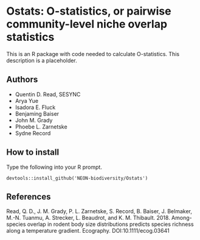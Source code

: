 # Ostats: O-statistics, or pairwise community-level niche overlap statistics

This is an R package with code needed to calculate O-statistics. This description is a placeholder.

## Authors

* Quentin D. Read, SESYNC
* Arya Yue
* Isadora E. Fluck
* Benjaming Baiser
* John M. Grady
* Phoebe L. Zarnetske
* Sydne Record

## How to install

Type the following into your R prompt.

```
devtools::install_github('NEON-biodiversity/Ostats')
```

## References

Read, Q. D., J. M. Grady, P. L. Zarnetske, S. Record, B. Baiser, J. Belmaker, M.-N. Tuanmu, A. Strecker, L. Beaudrot, and K. M. Thibault. 2018. Among-species overlap in rodent body size distributions predicts species richness along a temperature gradient. Ecography. DOI:10.1111/ecog.03641
